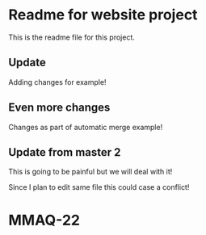 # Readme for website project

This is the readme file for this project.

## Update

Adding changes for example!

## Even more changes

Changes as part of automatic merge example!

## Update from master 2

This is going to be painful but we will deal with it!

Since I plan to edit same file this could case a conflict!

# MMAQ-22
